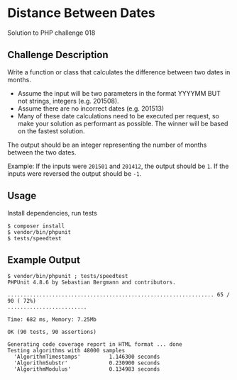 # Distance Between Dates

Solution to PHP challenge 018

## Challenge Description

Write a function or class that calculates the difference between two dates in months.

 - Assume the input will be two parameters in the format YYYYMM BUT not strings, integers (e.g. 201508).
 - Assume there are no incorrect dates (e.g. 201513)
 - Many of these date calculations need to be executed per request, so make your solution as performant as possible. The winner will be based on the fastest solution.

The output should be an integer representing the number of months between the two dates.

Example: If the inputs were `201501` and `201412`, the output should be `1`. If the inputs were reversed the output should be `-1`.

## Usage

Install dependencies, run tests

```
$ composer install
$ vendor/bin/phpunit
$ tests/speedtest
```

## Example Output

```
$ vendor/bin/phpunit ; tests/speedtest 
PHPUnit 4.8.6 by Sebastian Bergmann and contributors.

................................................................. 65 / 90 ( 72%)
.........................

Time: 682 ms, Memory: 7.25Mb

OK (90 tests, 90 assertions)

Generating code coverage report in HTML format ... done
Testing algorithms with 48000 samples
  'AlgorithmTimestamps'         1.146300 seconds
  'AlgorithmSubstr'             0.230900 seconds
  'AlgorithmModulus'            0.134983 seconds
```
